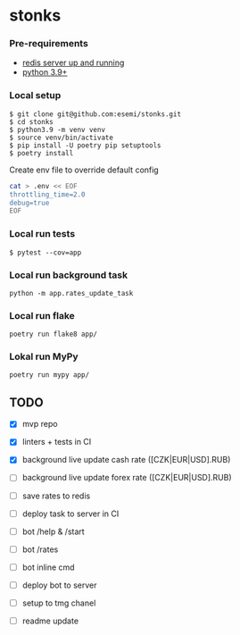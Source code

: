 # stonks


### Pre-requirements
- [redis server up and running](https://redis.io/docs/getting-started/installation/)
- [python 3.9+](https://www.python.org/downloads/)


### Local setup
```shell
$ git clone git@github.com:esemi/stonks.git
$ cd stonks
$ python3.9 -m venv venv
$ source venv/bin/activate
$ pip install -U poetry pip setuptools
$ poetry install
```

Create env file to override default config
```bash
cat > .env << EOF
throttling_time=2.0
debug=true
EOF
```

### Local run tests
```shell
$ pytest --cov=app
```

### Local run background task
```
python -m app.rates_update_task
```

### Local run flake
```
poetry run flake8 app/
```
### Lokal run MyPy
```
poetry run mypy app/
```

TODO
---
- [x] mvp repo
- [x] linters + tests in CI

- [x] background live update cash rate (\[CZK|EUR|USD\].RUB)
- [ ] background live update forex rate (\[CZK|EUR|USD\].RUB)
- [ ] save rates to redis
- [ ] deploy task to server in CI

- [ ] bot /help & /start
- [ ] bot /rates
- [ ] bot inline cmd
- [ ] deploy bot to server

- [ ] setup to tmg chanel
- [ ] readme update
